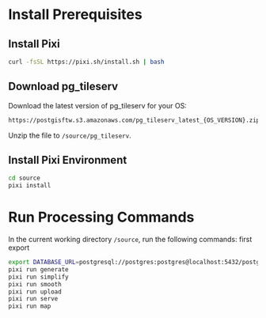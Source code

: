 # Install Prerequisites

## Install Pixi
```sh
curl -fsSL https://pixi.sh/install.sh | bash
```

## Download pg_tileserv
Download the latest version of pg_tileserv for your OS:
```sh
https://postgisftw.s3.amazonaws.com/pg_tileserv_latest_{OS_VERSION}.zip
```
Unzip the file to `/source/pg_tileserv`.

## Install Pixi Environment
```sh
cd source
pixi install
```

# Run Processing Commands

In the current working directory `/source`, run the following commands:
first export 
```sh
export DATABASE_URL=postgresql://postgres:postgres@localhost:5432/postgres
pixi run generate
pixi run simplify
pixi run smooth
pixi run upload
pixi run serve
pixi run map
```